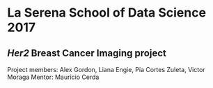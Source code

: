 # La Serena School of Data Science 2017
## *Her2* Breast Cancer Imaging project

Project members: Alex Gordon, Liana Engie, Pia Cortes Zuleta, Victor Moraga
Mentor: Mauricio Cerda
